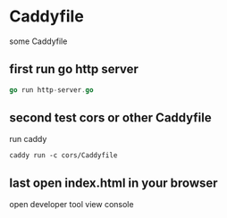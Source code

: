 # Caddyfile

some Caddyfile


## first run go http server

```go
go run http-server.go
```

## second test cors or other Caddyfile

run caddy
```
caddy run -c cors/Caddyfile
```

## last open index.html in your browser

open developer tool view console